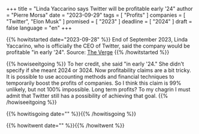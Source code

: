+++
title     			= "Linda Yaccarino says Twitter will be profitable early '24"
author  		  = "Pierre Morsa"
date 		      = "2023-09-29"
tags			 		= [ "Profits" ]
companies			= [ "Twitter", "Elon Musk" ]
promised			= [ "2023" ]
deadline				= [ "2024" ]
draft      		= false
language				= "en"
+++

{{% howitstarted date="2023-09-28" %}}
End of September 2023, Linda Yaccarino, who is officially the CEO of Twitter, said the company would be profitable "in early '24". Source: [The Verge](https://www.theverge.com/2023/9/28/23895150/linda-yaccarino-code-conference-2023-x-twitter)
{{% /howitstarted %}}

<!--more-->

{{% howiseeitgoing %}}
To her credit, she said "in early '24." She didn't specify if she meant 2024 or 3024. Now profitability claims are a bit tricky. It is possible to use accounting methods and financial techniques to temporarily boost the profits of companies. So I think this claim is 99% unlikely, but not 100% impossible. Long term profits? To my chagrin I must admit that Twitter still has a possibility of achieving that goal.
{{% /howiseeitgoing %}}

{{% howitisgoing date="" %}}{{% /howitisgoing %}}

{{% howitwent date="" %}}{{% /howitwent %}}
